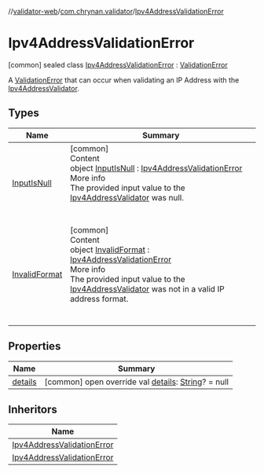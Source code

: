 //[validator-web](../../../index.md)/[com.chrynan.validator](../index.md)/[Ipv4AddressValidationError](index.md)



# Ipv4AddressValidationError  
 [common] sealed class [Ipv4AddressValidationError](index.md) : [ValidationError](../../../../validator-core/validator-core/com.chrynan.validator/-validation-error/index.md)

A [ValidationError](../../../../validator-core/validator-core/com.chrynan.validator/-validation-error/index.md) that can occur when validating an IP Address with the [Ipv4AddressValidator](../-ipv4-address-validator/index.md).

   


## Types  
  
|  Name |  Summary | 
|---|---|
| <a name="com.chrynan.validator/Ipv4AddressValidationError.InputIsNull///PointingToDeclaration/"></a>[InputIsNull](-input-is-null/index.md)| <a name="com.chrynan.validator/Ipv4AddressValidationError.InputIsNull///PointingToDeclaration/"></a>[common]  <br>Content  <br>object [InputIsNull](-input-is-null/index.md) : [Ipv4AddressValidationError](index.md)  <br>More info  <br>The provided input value to the [Ipv4AddressValidator](../-ipv4-address-validator/index.md) was null.  <br><br><br>|
| <a name="com.chrynan.validator/Ipv4AddressValidationError.InvalidFormat///PointingToDeclaration/"></a>[InvalidFormat](-invalid-format/index.md)| <a name="com.chrynan.validator/Ipv4AddressValidationError.InvalidFormat///PointingToDeclaration/"></a>[common]  <br>Content  <br>object [InvalidFormat](-invalid-format/index.md) : [Ipv4AddressValidationError](index.md)  <br>More info  <br>The provided input value to the [Ipv4AddressValidator](../-ipv4-address-validator/index.md) was not in a valid IP address format.  <br><br><br>|


## Properties  
  
|  Name |  Summary | 
|---|---|
| <a name="com.chrynan.validator/Ipv4AddressValidationError/details/#/PointingToDeclaration/"></a>[details](details.md)| <a name="com.chrynan.validator/Ipv4AddressValidationError/details/#/PointingToDeclaration/"></a> [common] open override val [details](details.md): [String](https://kotlinlang.org/api/latest/jvm/stdlib/kotlin/-string/index.html)? = null   <br>|


## Inheritors  
  
|  Name | 
|---|
| <a name="com.chrynan.validator/Ipv4AddressValidationError.InputIsNull///PointingToDeclaration/"></a>[Ipv4AddressValidationError](-input-is-null/index.md)|
| <a name="com.chrynan.validator/Ipv4AddressValidationError.InvalidFormat///PointingToDeclaration/"></a>[Ipv4AddressValidationError](-invalid-format/index.md)|

